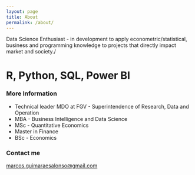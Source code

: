 ```yaml
---
layout: page
title: About
permalink: /about/
---
```

Data Science Enthusiast - in development to apply econometric/statistical, business and programming knowledge to projects that directly impact market and society./

# R, Python, SQL, Power BI

### More Information

- Technical leader MDO at FGV - Superintendence of Research, Data and Operation
- MBA - Business Intelligence and Data Science
- MSc - Quantitative Economics
- Master in Finance
- BSc - Economics

### Contact me

[marcos.guimaraesalonso@gmail.com](mailto:marcos.guimaraesalonso@gmail.com)
